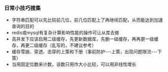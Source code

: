 ### 日常小技巧搜集

+ 字符串匹配可以先比较前几位，前几位匹配上了再继续匹配，从而能达到加速查询的目的
+ redis或mysql有复杂计算影响性能的操作可让从库去做
+ 高并发下应该启用二级缓存，先更新数据库，先删一级缓存，再再更一级缓存，再更二级缓存（乱写的，不建议参考）
+ 缓存雪崩、穿透、击穿的上策和下册（事前防护---上策，出现问题限流---下策）
+ 当用固定位数来计数，该数只用作大小比较，可以用非线性增长

